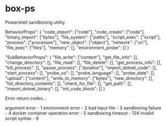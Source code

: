 # box-ps
Powershell sandboxing utility

BehaviorProps": {
    "code_import": ["code"],
    "code_create": ["code"],
    "binary_import": ["bytes"],
    "file_system": ["paths"],
    "script_exec": ["script"],
    "process": ["processes"],
    "new_object": ["object"],
    "network": ["uri"],
    "file_exec": ["files"],
    "memory": [],
    "environment_probe": []
}

"SubBehaviorProps": {
    "file_write": ["content"],
    "get_file_info": [],
    "change_directory": [],
    "file_read": [],
    "file_delete": [],
    "get_process_info": [],
    "kill_process": [],
    "pause_process": ["duration"],
    "import_dotnet_code": [],
    "start_process": [],
    "probe_os": [],
    "probe_language": [],
    "probe_date": [],
    "upload": ["content"],
    "write_to_memory": ["bytes"],
    "new_directory": [],
    "list_directory_contents": [],
    "check_for_file": [],
    "get_path": [],
    "import_dotnet_binary": [],
    "init_code_block": []
}

Error return codes...

argument error - 1
environment error - 2
bad input file - 3
sandboxing failure - 4
docker container operation error - 5
sandboxing timeout - 124
invalid script syntax - 6

